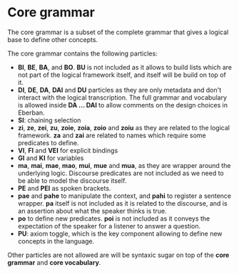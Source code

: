 # Core grammar

The core grammar is a subset of the complete grammar that gives a logical base
to define other concepts.

The core grammar contains the following particles:

- __BI__, __BE__, __BA__, and __BO__. __BU__ is not included as it allows to
  build lists which are not part of the logical framework itself, and itself
  will be build on top of it.
- __DI__, __DE__, __DA__, __DAI__ and __DU__ particles as they are only metadata
  and don't interact with the logical transcription. The full grammar and
  vocabulary is allowed inside __DA ... DAI__ to allow comments on the design
  choices in Eberban.
- __SI__: chaining selection
- __zi__, __ze__, __zei__, __zu__, __zoie__, __zoia__, __zoio__ and __zoiu__ as
  they are related to the logical framework. __za__ and __zai__ are related to
  names which require some predicates to define.
- __VI__, __FI__ and __VEI__ for explicit bindings
- __GI__ and __KI__ for variables
- __ma__, __mai__, __mae__, __mao__, __mui__, __mue__ and __mua__, as they are
  wrapper around the underlying logic. Discourse predicates are not included as
  we need to be able to model the discourse itself.
- __PE__ and __PEI__ as spoken brackets.
- __pae__ and __pahe__ to manipulate the context, and __pahi__ to register a
  sentence wrapper. __pa__ itself is not included as it is related to the
  discourse, and is an assertion about what the speaker thinks is true.
- __po__ to define new predicates. __poi__ is not included as it conveys the
  expectation of the speaker for a listener to answer a question.
- __PU__: axiom toggle, which is the key component allowing to define new
  concepts in the language.

Other particles are not allowed are will be syntaxic sugar on top of the __core
grammar__ and __core vocabulary__.